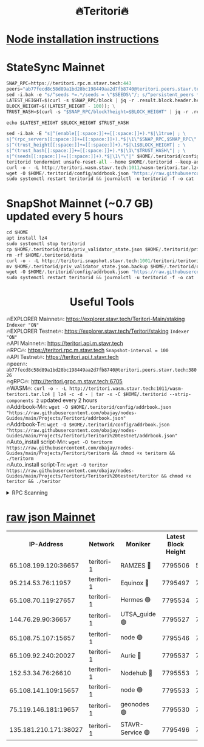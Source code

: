 <h1 align="center"> 🔥Teritori🔥</h1>


[Node installation instructions](https://github.com/obajay/nodes-Guides/tree/main/Projects/Teritori)
=

# StateSync Mainnet
```python
SNAP_RPC=https://teritori.rpc.m.stavr.tech:443
peers="ab77fecd8c58d89a1bd28bc198449aa2d7fb8740@teritori.peers.stavr.tech:38026"
sed -i.bak -e "s/^seeds *=.*/seeds = \"$SEEDS\"/; s/^persistent_peers *=.*/persistent_peers = \"$PEERS\"/" $HOME/.teritorid/config/config.toml
LATEST_HEIGHT=$(curl -s $SNAP_RPC/block | jq -r .result.block.header.height); \
BLOCK_HEIGHT=$((LATEST_HEIGHT - 100)); \
TRUST_HASH=$(curl -s "$SNAP_RPC/block?height=$BLOCK_HEIGHT" | jq -r .result.block_id.hash)

echo $LATEST_HEIGHT $BLOCK_HEIGHT $TRUST_HASH

sed -i.bak -E "s|^(enable[[:space:]]+=[[:space:]]+).*$|\1true| ; \
s|^(rpc_servers[[:space:]]+=[[:space:]]+).*$|\1\"$SNAP_RPC,$SNAP_RPC\"| ; \
s|^(trust_height[[:space:]]+=[[:space:]]+).*$|\1$BLOCK_HEIGHT| ; \
s|^(trust_hash[[:space:]]+=[[:space:]]+).*$|\1\"$TRUST_HASH\"| ; \
s|^(seeds[[:space:]]+=[[:space:]]+).*$|\1\"\"|" $HOME/.teritorid/config/config.toml
teritorid tendermint unsafe-reset-all --home $HOME/.teritorid --keep-addr-book
curl -o - -L http://teritori.wasm.stavr.tech:1011/wasm-teritori.tar.lz4 | lz4 -c -d - | tar -x -C $HOME/.teritorid --strip-components 2
wget -O $HOME/.teritorid/config/addrbook.json "https://raw.githubusercontent.com/obajay/nodes-Guides/main/Projects/Teritori/addrbook.json"
sudo systemctl restart teritorid && journalctl -u teritorid -f -o cat
```

# SnapShot Mainnet (~0.7 GB) updated every 5 hours
```python
cd $HOME
apt install lz4
sudo systemctl stop teritorid
cp $HOME/.teritorid/data/priv_validator_state.json $HOME/.teritorid/priv_validator_state.json.backup
rm -rf $HOME/.teritorid/data
curl -o - -L http://teritori.snapshot.stavr.tech:1001/teritori/teritori-snap.tar.lz4 | lz4 -c -d - | tar -x -C $HOME/.teritorid --strip-components 2
mv $HOME/.teritorid/priv_validator_state.json.backup $HOME/.teritorid/data/priv_validator_state.json
wget -O $HOME/.teritorid/config/addrbook.json "https://raw.githubusercontent.com/obajay/nodes-Guides/main/Projects/Teritori/addrbook.json"
sudo systemctl restart teritorid && journalctl -u teritorid -f -o cat
```
 <h1 align="center"> Useful Tools</h1>

🔥EXPLORER Mainnet🔥:      https://explorer.stavr.tech/Teritori-Main/staking      `Indexer "ON"` \
🔥EXPLORER Testnet🔥:        https://explorer.stavr.tech/Teritori/staking            `Indexer "ON"` \
🔥API Mainnet🔥:                   https://teritori.api.m.stavr.tech \
🔥RPC🔥:                                   https://teritori.rpc.m.stavr.tech                         `Snapshot-interval = 100` \
🔥API Testnet🔥:                     https://teritori.api.t.stavr.tech \
🔥peer🔥:                     `ab77fecd8c58d89a1bd28bc198449aa2d7fb8740@teritori.peers.stavr.tech:38026` \
🔥gRPC🔥:                                http://teritori.grpc.m.stavr.tech:6705 \
🔥WASM🔥: ```curl -o - -L http://teritori.wasm.stavr.tech:1011/wasm-teritori.tar.lz4 | lz4 -c -d - | tar -x -C $HOME/.teritorid --strip-components 2``` updated every 2 hours \
🔥Addrbook-M🔥:    ```wget -O $HOME/.teritorid/config/addrbook.json "https://raw.githubusercontent.com/obajay/nodes-Guides/main/Projects/Teritori/addrbook.json"``` \
🔥Addrbook-T🔥:    ```wget -O $HOME/.teritorid/config/addrbook.json "https://raw.githubusercontent.com/obajay/nodes-Guides/main/Projects/Teritori/Teritori%20testnet/addrbook.json"``` \
🔥Auto_install script-M🔥: ```wget -O teritorm https://raw.githubusercontent.com/obajay/nodes-Guides/main/Projects/Teritori/teritorm && chmod +x teritorm && ./teritorm``` \
🔥Auto_install script-T🔥: ```wget -O teritor https://raw.githubusercontent.com/obajay/nodes-Guides/main/Projects/Teritori/Teritori%20testnet/teritor && chmod +x teritor && ./teritor```

<details>
<summary>RPC Scanning</summary>

<h2 align="center"> We scan nodes in real time every 4 hours. And we provide the final result of RPC endpoints.
We cannot influence the operation of these nodes in any way. </h2>


```python
If Voting Power is higher than 0 --> then the Node is a validator of the network and may be subject to attack and be a potential threat to the chain.
```
```python
We marked such validators with a red symbol
```

</details>

[raw json Mainnet](https://rpc-check.teritorim.stavr.tech/teritorim/rpc-teritorim-result.json)
=



<table><tr><th>IP-Address</th><th>Network</th><th>Moniker</th><th>Latest Block Height</th><th>Earliest Block Height</th><th>Catching Up</th><th>Tx Index</th><th>Voting Power</th><th>Scan Time</th></tr><tr><td>65.108.199.120:36657</td><td>teritori-1</td><td>RAMZES 🔴</td><td>7795506</td><td>5996001</td><td>False</td><td>on</td><td>786767</td><td>2024-03-10T00:52:38.343310502UTC</td></tr><tr><td>95.214.53.76:11957</td><td>teritori-1</td><td>Equinox 🔴</td><td>7795497</td><td>7203180</td><td>False</td><td>on</td><td>1529994</td><td>2024-03-10T00:51:46.989331879UTC</td></tr><tr><td>65.108.70.119:27657</td><td>teritori-1</td><td>Hermes 🟢</td><td>7795534</td><td>7203180</td><td>False</td><td>on</td><td>0</td><td>2024-03-10T00:55:22.054040970UTC</td></tr><tr><td>144.76.29.90:36657</td><td>teritori-1</td><td>UTSA_guide 🟢</td><td>7795527</td><td>7208001</td><td>False</td><td>on</td><td>0</td><td>2024-03-10T00:54:39.063948263UTC</td></tr><tr><td>65.108.75.107:15657</td><td>teritori-1</td><td>node 🟢</td><td>7795546</td><td>7358868</td><td>False</td><td>on</td><td>0</td><td>2024-03-10T00:56:33.202439541UTC</td></tr><tr><td>65.109.92.240:20027</td><td>teritori-1</td><td>Aurie 🔴</td><td>7795537</td><td>7568001</td><td>False</td><td>on</td><td>119310</td><td>2024-03-10T00:55:38.743907768UTC</td></tr><tr><td>152.53.34.76:26610</td><td>teritori-1</td><td>Nodehub 🔴</td><td>7795553</td><td>7580883</td><td>False</td><td>on</td><td>65671</td><td>2024-03-10T00:57:13.423227938UTC</td></tr><tr><td>65.108.141.109:15657</td><td>teritori-1</td><td>node 🟢</td><td>7795533</td><td>7714496</td><td>False</td><td>on</td><td>0</td><td>2024-03-10T00:55:14.976640207UTC</td></tr><tr><td>75.119.146.181:19657</td><td>teritori-1</td><td>geonodes 🟢</td><td>7795530</td><td>7747478</td><td>False</td><td>on</td><td>0</td><td>2024-03-10T00:54:58.236389306UTC</td></tr><tr><td>135.181.210.171:38027</td><td>teritori-1</td><td>STAVR-Service 🟢</td><td>7795496</td><td>7794501</td><td>False</td><td>on</td><td>0</td><td>2024-03-10T00:51:40.376651634UTC</td></tr></table>
